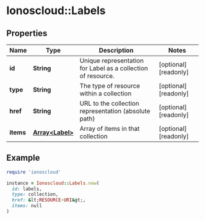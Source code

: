 # Ionoscloud::Labels

## Properties

| Name | Type | Description | Notes |
| ---- | ---- | ----------- | ----- |
| **id** | **String** | Unique representation for Label as a collection of resource. | [optional][readonly] |
| **type** | **String** | The type of resource within a collection | [optional][readonly] |
| **href** | **String** | URL to the collection representation (absolute path) | [optional][readonly] |
| **items** | [**Array&lt;Label&gt;**](Label.md) | Array of items in that collection | [optional][readonly] |

## Example

```ruby
require 'ionoscloud'

instance = Ionoscloud::Labels.new(
  id: labels,
  type: collection,
  href: &lt;RESOURCE-URI&gt;,
  items: null
)
```

